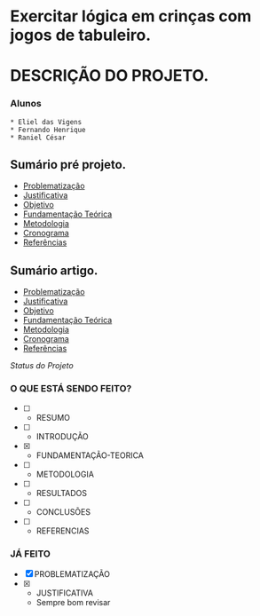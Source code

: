 # Exercitar lógica em crinças com jogos de tabuleiro.

# DESCRIÇÃO DO PROJETO.


### Alunos
    * Eliel das Vigens
    * Fernando Henrique
    * Raniel César

## Sumário pré projeto.
<ul>
    <li><a href="01-PROBLEMATIZACAO.md">Problematização</a></li>
    <li><a href="02-JUSTIFICATIVA.md">Justificativa</a></li>
    <li><a href="03-OBJETIVO.md">Objetivo</a></li>
    <li><a href="04-FUNDAMENTACAO-TEORICA.md">Fundamentação Teórica</a></li>
    <li><a href="05-METODOLOGIA.md">Metodologia</a></li>
    <li><a href="06-CRONOGRAMA.md">Cronograma</a></li>
    <li><a href="REFERENCIAS.md">Referências</a></li>
</ul>


## Sumário artigo.
<ul>
    <li><a href="./ARTIGO/01-RESUMO.md">Problematização</a></li>
    <li><a href="./ARTIGO/02-INTRODUÇÃO.md">Justificativa</a></li>
    <li><a href="./ARTIGO/03-FUNDAMENTAÇÃO-TEORICA.md">Objetivo</a></li>
    <li><a href="./ARTIGO/04-METODOLOGIA.md">Fundamentação Teórica</a></li>
    <li><a href="./ARTIGO/05-RESULTADOS.md">Metodologia</a></li>
    <li><a href="./ARTIGO/06-CONCLUSÕES.md">Cronograma</a></li>
    <li><a href="./ARTIGO/07-REFERENCIAS.md">Referências</a></li>
</ul>

*Status do Projeto*

### O QUE ESTÁ SENDO FEITO?
- [ ] - RESUMO
- [ ] - INTRODUÇÃO
- [x] - FUNDAMENTAÇÃO-TEORICA
- [ ] - METODOLOGIA
- [ ] - RESULTADOS
- [ ] - CONCLUSÕES
- [ ] - REFERENCIAS

### JÁ FEITO

- [x] PROBLEMATIZAÇÃO
- [x] - JUSTIFICATIVA 
   - Sempre bom revisar

